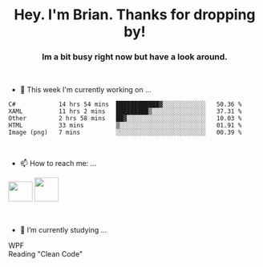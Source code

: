 <H1 align="center">Hey. I'm Brian. Thanks for dropping by!</H1>
<H3 align="center">Im a bit busy right now but have a look around.</H3>
<br/>

- 🔭 This week I'm currently working on ...
<!--START_SECTION:waka-->
```text
C#            14 hrs 54 mins  ████████████▓░░░░░░░░░░░░   50.36 % 
XAML          11 hrs 2 mins   █████████▒░░░░░░░░░░░░░░░   37.31 % 
Other         2 hrs 58 mins   ██▓░░░░░░░░░░░░░░░░░░░░░░   10.03 % 
HTML          33 mins         ▒░░░░░░░░░░░░░░░░░░░░░░░░   01.91 % 
Image (png)   7 mins          ░░░░░░░░░░░░░░░░░░░░░░░░░   00.39 % 
```
<!--END_SECTION:waka-->
<br/>

- 📫 How to reach me: ...
<p>
  <a href="https://www.linkedin.com/in/brian-appleton/"><img width="48" height="40" src="https://github.com/appleton6509/appleton6509/blob/main/linkedin.png?raw=true"></a>
    <a href="https://github.com/appleton6509"><img width="48" height="48" src="https://github.com/appleton6509/appleton6509/blob/main/github.png?raw=true"></a>
</p>
<br/>

- 🌱 I’m currently studying ...
<p>
WPF<br/> 
Reading "Clean Code"<br/>
</p>


<!--
**appleton6509/appleton6509** is a ✨ _special_ ✨ repository because its `README.md` (this file) appears on your GitHub profile.

